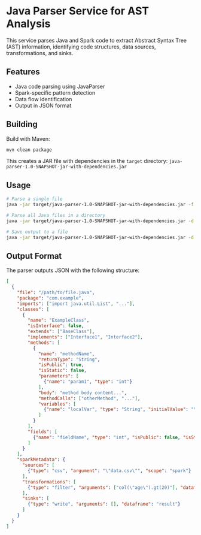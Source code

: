 # Java Parser Service for AST Analysis

This service parses Java and Spark code to extract Abstract Syntax Tree (AST) information, identifying code structures, data sources, transformations, and sinks.

## Features

- Java code parsing using JavaParser
- Spark-specific pattern detection
- Data flow identification
- Output in JSON format

## Building

Build with Maven:

```bash
mvn clean package
```

This creates a JAR file with dependencies in the `target` directory: `java-parser-1.0-SNAPSHOT-jar-with-dependencies.jar`

## Usage

```bash
# Parse a single file
java -jar target/java-parser-1.0-SNAPSHOT-jar-with-dependencies.jar -f path/to/file.java

# Parse all Java files in a directory
java -jar target/java-parser-1.0-SNAPSHOT-jar-with-dependencies.jar -d path/to/directory

# Save output to a file
java -jar target/java-parser-1.0-SNAPSHOT-jar-with-dependencies.jar -d path/to/directory -o results.json
```

## Output Format

The parser outputs JSON with the following structure:

```json
[
  {
    "file": "/path/to/file.java",
    "package": "com.example",
    "imports": ["import java.util.List", "..."],
    "classes": [
      {
        "name": "ExampleClass",
        "isInterface": false,
        "extends": ["BaseClass"],
        "implements": ["Interface1", "Interface2"],
        "methods": [
          {
            "name": "methodName",
            "returnType": "String",
            "isPublic": true,
            "isStatic": false,
            "parameters": [
              {"name": "param1", "type": "int"}
            ],
            "body": "method body content...",
            "methodCalls": ["otherMethod", "..."],
            "variables": [
              {"name": "localVar", "type": "String", "initialValue": "\"value\""}
            ]
          }
        ],
        "fields": [
          {"name": "fieldName", "type": "int", "isPublic": false, "isStatic": false}
        ]
      }
    ],
    "sparkMetadata": {
      "sources": [
        {"type": "csv", "argument": "\"data.csv\"", "scope": "spark"}
      ],
      "transformations": [
        {"type": "filter", "arguments": ["col(\"age\").gt(20)"], "dataframe": "df"}
      ],
      "sinks": [
        {"type": "write", "arguments": [], "dataframe": "result"}
      ]
    }
  }
]
```